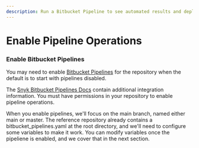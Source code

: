 ```yaml
---
description: Run a Bitbucket Pipeline to see automated results and deploy your application
---
```


# Enable Pipeline Operations

### Enable Bitbucket Pipelines

You may need to enable [Bitbucket Pipelines](../../../atlassian-bitbucket-pipeline-variables.md) for the repository when the default is to start with pipelines disabled.

The [Snyk Bitbucket Pipelines Docs](../../../../../../integrations/ci-cd-integrations/bitbucket-pipelines-integration-overview/) contain additional integration information. You must have permissions in your repository to enable pipeline operations.

When you enable pipelines, we'll focus on the main branch, named either main or master. The reference repository already contains a bitbucket\_pipelines.yaml at the root directory, and we'll need to configure some variables to make it work. You can modify variables once the pipeliene is enabled, and we cover that in the next section.
